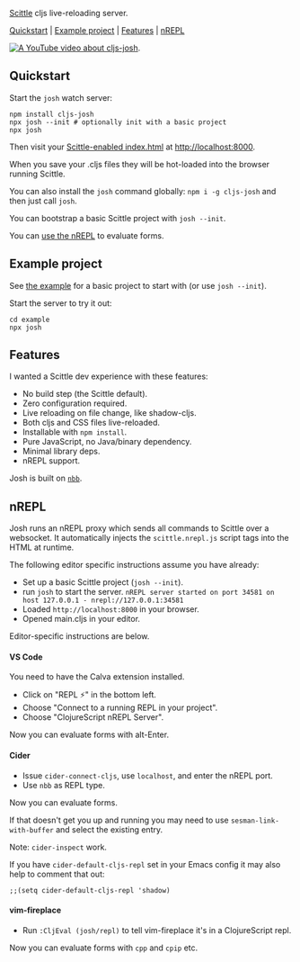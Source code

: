 [Scittle](https://github.com/babashka/scittle/) cljs live-reloading server.

[Quickstart](#quickstart) | [Example project](#example-project) | [Features](#features) | [nREPL](#tips)

[![A YouTube video about `cljs-josh`](https://i3.ytimg.com/vi/4tbjE0_W-58/mqdefault.jpg)](https://youtu.be/4tbjE0_W-58).

## Quickstart

Start the `josh` watch server:

```shell
npm install cljs-josh
npx josh --init # optionally init with a basic project
npx josh
```

Then visit your [Scittle-enabled index.html](./example/index.html) at <http://localhost:8000>.

When you save your .cljs files they will be hot-loaded into the browser running Scittle.

You can also install the `josh` command globally: `npm i -g cljs-josh` and then just call `josh`.

You can bootstrap a basic Scittle project with `josh --init`.

You can [use the nREPL](#nREPL) to evaluate forms.

## Example project

See [the example](./example) for a basic project to start with (or use `josh --init`).

Start the server to try it out:

```shell
cd example
npx josh
```

## Features

I wanted a Scittle dev experience with these features:

- No build step (the Scittle default).
- Zero configuration required.
- Live reloading on file change, like shadow-cljs.
- Both cljs and CSS files live-reloaded.
- Installable with `npm install`.
- Pure JavaScript, no Java/binary dependency.
- Minimal library deps.
- nREPL support.

Josh is built on [`nbb`](https://github.com/babashka/nbb/).

## nREPL

Josh runs an nREPL proxy which sends all commands to Scittle over a websocket.
It automatically injects the `scittle.nrepl.js` script tags into the HTML at runtime.

The following editor specific instructions assume you have already:

- Set up a basic Scittle project (`josh --init`).
- run `josh` to start the server.
  `nREPL server started on port 34581 on host 127.0.0.1 - nrepl://127.0.0.1:34581`
- Loaded `http://localhost:8000` in your browser.
- Opened main.cljs in your editor.

Editor-specific instructions are below.

#### VS Code

You need to have the Calva extension installed.

- Click on "REPL ⚡️" in the bottom left.
- Choose "Connect to a running REPL in your project".
- Choose "ClojureScript nREPL Server".

Now you can evaluate forms with alt-Enter.

#### Cider

- Issue `cider-connect-cljs`, use `localhost`, and enter the nREPL port.
- Use `nbb` as REPL type.

Now you can evaluate forms.

If that doesn't get you up and running you may need to use `sesman-link-with-buffer` and select the existing entry.

Note: `cider-inspect` work.

If you have `cider-default-cljs-repl` set in your Emacs config it may also help to comment that out:

```
;;(setq cider-default-cljs-repl 'shadow)
```

#### vim-fireplace

- Run `:CljEval (josh/repl)` to tell vim-fireplace it's in a ClojureScript repl.

Now you can evaluate forms with `cpp` and `cpip` etc.
